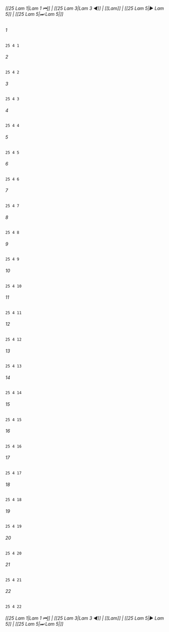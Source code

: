 
###### [[25 Lam 1|Lam 1 ⏮]] | [[25 Lam 3|Lam 3 ◀]] | [[Lam]] | [[25 Lam 5|▶ Lam 5]] | [[25 Lam 5|⏭ Lam 5|]]

###### 1
``` verse
25 4 1 
```
###### 2
``` verse
25 4 2 
```
###### 3
``` verse
25 4 3 
```
###### 4
``` verse
25 4 4 
```
###### 5
``` verse
25 4 5 
```
###### 6
``` verse
25 4 6 
```
###### 7
``` verse
25 4 7 
```
###### 8
``` verse
25 4 8 
```
###### 9
``` verse
25 4 9 
```
###### 10
``` verse
25 4 10 
```
###### 11
``` verse
25 4 11 
```
###### 12
``` verse
25 4 12 
```
###### 13
``` verse
25 4 13 
```
###### 14
``` verse
25 4 14 
```
###### 15
``` verse
25 4 15 
```
###### 16
``` verse
25 4 16 
```
###### 17
``` verse
25 4 17 
```
###### 18
``` verse
25 4 18 
```
###### 19
``` verse
25 4 19 
```
###### 20
``` verse
25 4 20 
```
###### 21
``` verse
25 4 21 
```
###### 22
``` verse
25 4 22 
```

###### [[25 Lam 1|Lam 1 ⏮]] | [[25 Lam 3|Lam 3 ◀]] | [[Lam]] | [[25 Lam 5|▶ Lam 5]] | [[25 Lam 5|⏭ Lam 5|]]

